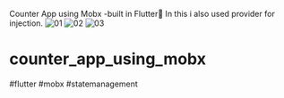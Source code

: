 Counter App using Mobx -built in Flutter💙
In this i also used provider for injection.
![01](https://user-images.githubusercontent.com/70325196/163222133-d932251e-ebb7-43c5-a8fc-ef7aa4f40c64.PNG)
![02](https://user-images.githubusercontent.com/70325196/163222140-4a998429-4cde-4bd3-a5df-553a6ebba707.PNG)
![03](https://user-images.githubusercontent.com/70325196/163222265-81c76927-c725-4666-adea-3a267ba28e59.PNG)


# counter_app_using_mobx
#flutter #mobx #statemanagement
